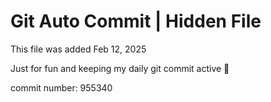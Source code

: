 # Git Auto Commit | Hidden File

This file was added Feb 12, 2025

Just for fun and keeping my daily git commit active 🤪

commit number: 955340
